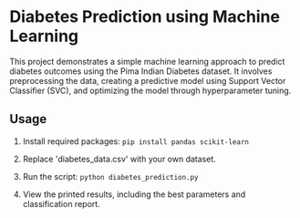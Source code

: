 # Diabetes Prediction using Machine Learning

This project demonstrates a simple machine learning approach to predict diabetes outcomes using the Pima Indian Diabetes dataset. It involves preprocessing the data, creating a predictive model using Support Vector Classifier (SVC), and optimizing the model through hyperparameter tuning.

## Usage

1. Install required packages: `pip install pandas scikit-learn`

2. Replace 'diabetes_data.csv' with your own dataset.

3. Run the script: `python diabetes_prediction.py`

4. View the printed results, including the best parameters and classification report.


